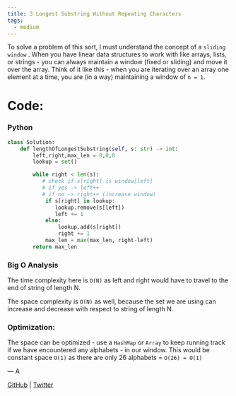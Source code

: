 ```yaml
---
title: 3 Longest Substring Without Repeating Characters
tags:
  - medium
---
```


To solve a problem of this sort, I must understand the concept of a `sliding window` . When you have linear data structures to work with like arrays, lists, or strings - you can always maintain a window (fixed or sliding) and move it over the array. Think of it like this - when you are iterating over an array one element at a time, you are (in a way) maintaining a window of `n = 1`.

# Code:

### Python

```python
class Solution:
    def lengthOfLongestSubstring(self, s: str) -> int:
        left,right,max_len = 0,0,0
        lookup = set()

        while right < len(s):
           # check if s[right] is window[left]
           # if yes -> left++
           # if no -> right++ (increase window)
            if s[right] in lookup:
               lookup.remove(s[left])
               left += 1
            else:
                lookup.add(s[right])
                right += 1
            max_len = max(max_len, right-left)
        return max_len
```

### Big O Analysis

The time complexity here is `O(N)` as left and right would have to travel to the end of string of length N.

The space complexity is `O(N)` as well, because the set we are using can increase and decrease with respect to string of length N.

### Optimization:

The space can be optimized - use a `HashMap` or `Array` to keep running track if we have encountered any alphabets - in our window. This would be constant space `O(1)` as there are only 26 alphabets = `O(26) = O(1)`

— A

[GitHub](https://github.com/athkdev) | [Twitter](https://twitter.com/athkdev)
